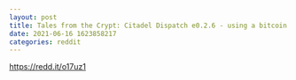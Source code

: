 ```yaml
--- 
layout: post 
title: Tales from the Crypt: Citadel Dispatch e0.2.6 - using a bitcoin node with @raspiblitz, @ronindojoui, @mynodebtc, @start9labs, and @nodl_it 
date: 2021-06-16 1623858217 
categories: reddit 
--- 
```

https://redd.it/o17uz1